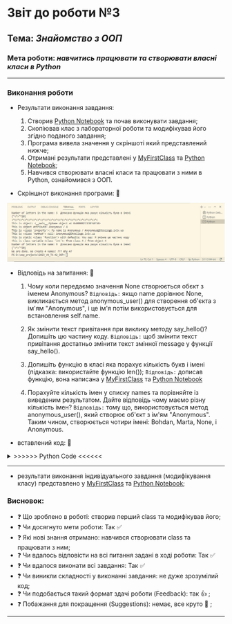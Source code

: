 # Звіт до роботи №3
## Тема: _Знайомство з ООП_
### Мета роботи: _навчитись працювати та створювати власні класи в Python_
---
### Виконання роботи
- Результати виконання завдання:
    1. Створив [Python Notebook](.ipynb) та почав виконувати завдання;
    1. Скопіював клас з лабораторної роботи та модифікував його згідно поданого завдання; 
    1. Програма вивела значення у скріншоті який представлений нижче;
    1. Отримані результати представлені у [MyFirstClass](MyFirstClass.py) та [Python Notebook](MyFirstClass.ipynb);
    1. Навчився створювати власні класи та працювати з ними в Python, ознайомився з ООП.

- Скріншнот виконання програми: :star2:

![class_screen](class_screen.png) 

- Відповідь на запитання: :star2:
   1. Чому коли передаємо значення None створюється обєкт з іменем Anonymous?
   `Відповідь:` якщо name дорівнює None, викликається метод anonymous_user() для створення об'єкта з ім'ям "Anonymous", і це ім'я потім використовується для встановлення self.name.

   1. Як змінити текст привітання при виклику методу say_hello()? Допишіть цю частину коду.
   `Відповідь:` щоб змінити текст привітання достатньо змінити текст змінної message у функції say_hello().

   1. Допишіть функцію в класі яка порахує кількість букв і імені (підказка: використайте функцію len());
   `Відповідь:` дописав функцію, вона написана у [MyFirstClass](MyFirstClass.py) та [Python Notebook](MyFirstClass.ipynb)

   1. Порахуйте кількість імен у списку names та порівняйте із виведеним результатом. Дайте відповідь чому маємо різну кількість імен?
   `Відповідь:` тому що, використовується метод anonymous_user(), який створює об'єкт з ім'ям "Anonymous". Таким чином, створюється чотири імені: Bohdan, Marta, None, і Anonymous.

- вставлений код: :star2:
<details><summary> >>>>>> Python Code <<<<<< </summary>

### Перша програма (class) на ООП
```python

class MyName:
    """Опис класу / Документація
    """
    total_names = 0 #Class Variable

    def __init__(self, name=None) -> None:
        self.name = name if name is not None else self.anonymous_user().name #Class attributes / Instance variables
        MyName.total_names += 1 #modify class variable
        self.my_id = self.total_names

    @property
    def whoami(self): 
        """Class property
        return: повертаємо імя 
        """
        return f"My name is {self.name}"
    
    @property
    def my_email(self) -> str:
        """Class property
        return: повертаємо емейл
        """
        return self.create_email()
    
    def create_email(self) -> str:
        """Instance method
        """
        return f"{self.name}@itcollege.lviv.ua"

    @classmethod
    def anonymous_user(cls):
        """Classs method
        """
        return cls("Anonymous")
    
    @staticmethod
    def say_hello(message="Я змінив цю частину коду"):  # змінив текст привітання
        """Static method
        """
        return f"You say: {message}" 
    
    def count_letters(self):

        return len([char for char in self.name])
        


print("Let's Start!")

names = ("Bohdan", "Marta","Vitalyi", None)
all_names = {name: MyName(name) for name in names} 
# Щоб програма виводила тільки існуючі ім'я а не метод anonymous_user(), то можна вставити цей код: 
# all_names = {name: MyName(name) for name in names if name is not None}



for name, me in all_names.items():
    print(f"""{">*<"*20}
This is object: {me} 
This is object attribute: {me.name} / {me.my_id}
This is {type(MyName.whoami)}: {me.whoami} / {me.my_email}
This is {type(me.create_email)} call: {me.create_email()}
This is static {type(MyName.say_hello)} with defaults: {me.say_hello()} 
This is class variable {type(MyName.total_names)}: from class {MyName.total_names} / from object {me.total_names}
Number of letters in the name: {me.count_letters()} """" Дописано функцію яка рахує кількість букв в імені """"
{"<*>"*20}""") 

print(f"We are done. We create {me.total_names} names! ??? Why {MyName.total_names}?")


```
</details>

---
- результати виконання індивідуального завдання (модифікування класу) представлено у [MyFirstClass](MyFirstClass.py) та [Python Notebook](.ipynb);

### Висновок: 
- :question: Що зроблено в роботі: створив перший class та модифікував його;
- :question: Чи досягнуто мети роботи: Так :white_check_mark:
- :question: Які нові знання отримано: навчився створювати class та працювати з ним;
- :question: Чи вдалось відповісти на всі питання задані в ході роботи: Так :white_check_mark:
- :question: Чи вдалося виконати всі завдання: Так :white_check_mark:
- :question: Чи виникли складності у виконанні завдання: не дуже зрозумілий код;
- :question: Чи подобається такий формат здачі роботи (Feedback): так :+1: ; 
- :question: Побажання для покращення (Suggestions): немає, все круто :clap: ;
---
